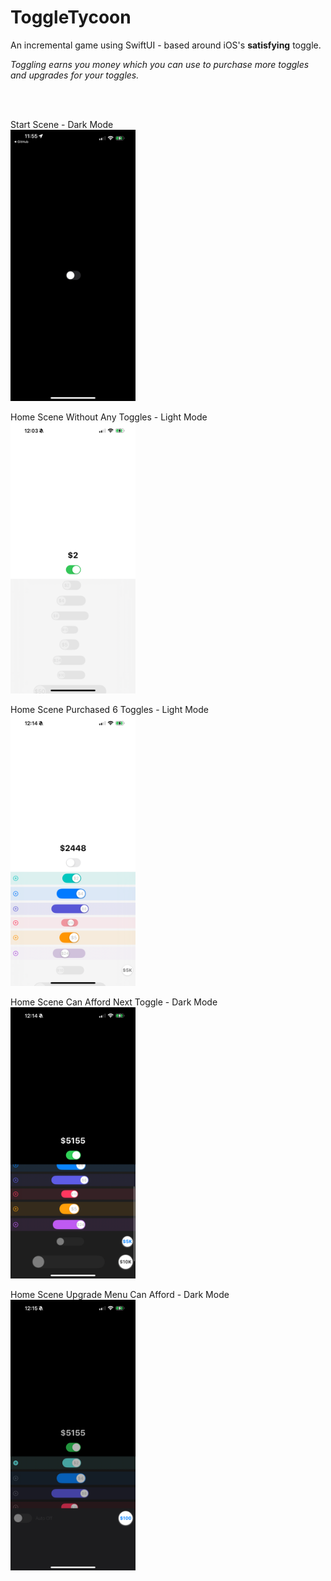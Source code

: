 # ToggleTycoon

An incremental game using SwiftUI - based around iOS's **satisfying** toggle. 

*Toggling earns you money which you can use to purchase more toggles and upgrades for your toggles.*

<br>
<br>

Start Scene - Dark Mode
<br>
<img src="/images/preview1.PNG" alt="preview" width="200"/>

Home Scene Without Any Toggles - Light Mode
<br>
<img src="/images/preview2.PNG" alt="preview" width="200"/>

Home Scene Purchased 6 Toggles - Light Mode
<br>
<img src="/images/preview3.PNG" alt="preview" width="200"/>

Home Scene Can Afford Next Toggle - Dark Mode
<br>
<img src="/images/preview4.PNG" alt="preview" width="200"/>

Home Scene Upgrade Menu Can Afford - Dark Mode
<br>
<img src="/images/preview5.PNG" alt="preview" width="200"/>
